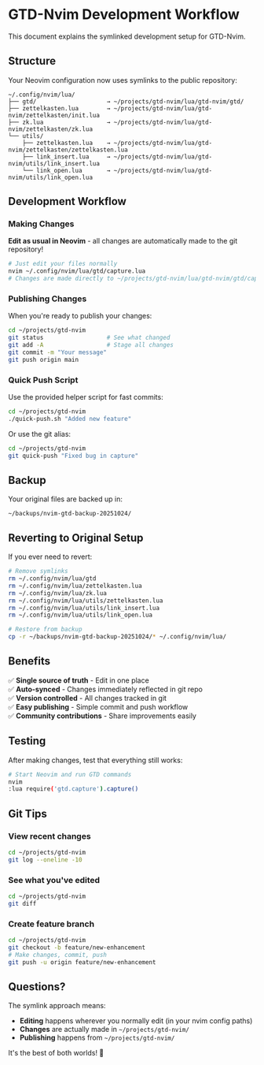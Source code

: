 # GTD-Nvim Development Workflow

This document explains the symlinked development setup for GTD-Nvim.

## Structure

Your Neovim configuration now uses symlinks to the public repository:

```
~/.config/nvim/lua/
├── gtd/                    → ~/projects/gtd-nvim/lua/gtd-nvim/gtd/
├── zettelkasten.lua        → ~/projects/gtd-nvim/lua/gtd-nvim/zettelkasten/init.lua
├── zk.lua                  → ~/projects/gtd-nvim/lua/gtd-nvim/zettelkasten/zk.lua
└── utils/
    ├── zettelkasten.lua    → ~/projects/gtd-nvim/lua/gtd-nvim/zettelkasten/zettelkasten.lua
    ├── link_insert.lua     → ~/projects/gtd-nvim/lua/gtd-nvim/utils/link_insert.lua
    └── link_open.lua       → ~/projects/gtd-nvim/lua/gtd-nvim/utils/link_open.lua
```

## Development Workflow

### Making Changes

**Edit as usual in Neovim** - all changes are automatically made to the git repository!

```bash
# Just edit your files normally
nvim ~/.config/nvim/lua/gtd/capture.lua
# Changes are made directly to ~/projects/gtd-nvim/lua/gtd-nvim/gtd/capture.lua
```

### Publishing Changes

When you're ready to publish your changes:

```bash
cd ~/projects/gtd-nvim
git status                  # See what changed
git add -A                  # Stage all changes
git commit -m "Your message"
git push origin main
```

### Quick Push Script

Use the provided helper script for fast commits:

```bash
cd ~/projects/gtd-nvim
./quick-push.sh "Added new feature"
```

Or use the git alias:

```bash
cd ~/projects/gtd-nvim
git quick-push "Fixed bug in capture"
```

## Backup

Your original files are backed up in:
```
~/backups/nvim-gtd-backup-20251024/
```

## Reverting to Original Setup

If you ever need to revert:

```bash
# Remove symlinks
rm ~/.config/nvim/lua/gtd
rm ~/.config/nvim/lua/zettelkasten.lua
rm ~/.config/nvim/lua/zk.lua
rm ~/.config/nvim/lua/utils/zettelkasten.lua
rm ~/.config/nvim/lua/utils/link_insert.lua
rm ~/.config/nvim/lua/utils/link_open.lua

# Restore from backup
cp -r ~/backups/nvim-gtd-backup-20251024/* ~/.config/nvim/lua/
```

## Benefits

✅ **Single source of truth** - Edit in one place  
✅ **Auto-synced** - Changes immediately reflected in git repo  
✅ **Version controlled** - All changes tracked in git  
✅ **Easy publishing** - Simple commit and push workflow  
✅ **Community contributions** - Share improvements easily  

## Testing

After making changes, test that everything still works:

```bash
# Start Neovim and run GTD commands
nvim
:lua require('gtd.capture').capture()
```

## Git Tips

### View recent changes
```bash
cd ~/projects/gtd-nvim
git log --oneline -10
```

### See what you've edited
```bash
cd ~/projects/gtd-nvim
git diff
```

### Create feature branch
```bash
cd ~/projects/gtd-nvim
git checkout -b feature/new-enhancement
# Make changes, commit, push
git push -u origin feature/new-enhancement
```

## Questions?

The symlink approach means:
- **Editing** happens wherever you normally edit (in your nvim config paths)
- **Changes** are actually made in `~/projects/gtd-nvim/`
- **Publishing** happens from `~/projects/gtd-nvim/`

It's the best of both worlds! 🎉
